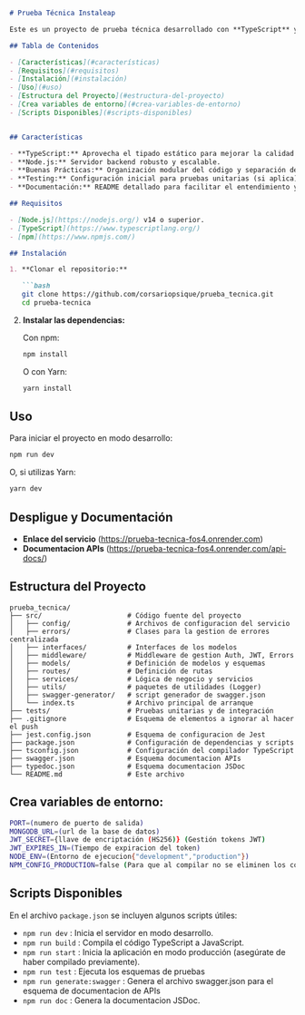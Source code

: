 ```markdown
# Prueba Técnica Instaleap

Este es un proyecto de prueba técnica desarrollado con **TypeScript** y **Node.js**. El objetivo de este proyecto es demostrar buenas prácticas en el desarrollo backend, el uso de tipado fuerte y la integración de herramientas modernas de desarrollo en JavaScript/TypeScript.

## Tabla de Contenidos

- [Características](#características)
- [Requisitos](#requisitos)
- [Instalación](#instalación)
- [Uso](#uso)
- [Estructura del Proyecto](#estructura-del-proyecto)
- [Crea variables de entorno](#crea-variables-de-entorno)
- [Scripts Disponibles](#scripts-disponibles)


## Características

- **TypeScript:** Aprovecha el tipado estático para mejorar la calidad y mantenibilidad del código.
- **Node.js:** Servidor backend robusto y escalable.
- **Buenas Prácticas:** Organización modular del código y separación de responsabilidades.
- **Testing:** Configuración inicial para pruebas unitarias (si aplica).
- **Documentación:** README detallado para facilitar el entendimiento y colaboración.

## Requisitos

- [Node.js](https://nodejs.org/) v14 o superior.
- [TypeScript](https://www.typescriptlang.org/)
- [npm](https://www.npmjs.com/) 

## Instalación

1. **Clonar el repositorio:**

   ```bash
   git clone https://github.com/corsariopsique/prueba_tecnica.git
   cd prueba-tecnica
   ```

2. **Instalar las dependencias:**

   Con npm:
   ```bash
   npm install
   ```

   O con Yarn:
   ```bash
   yarn install
   ```

## Uso

Para iniciar el proyecto en modo desarrollo:

```bash
npm run dev
```

O, si utilizas Yarn:

```bash
yarn dev
```

## Despligue y Documentación

- **Enlace del servicio** (https://prueba-tecnica-fos4.onrender.com)
- **Documentacion APIs** (https://prueba-tecnica-fos4.onrender.com/api-docs/)

## Estructura del Proyecto

```
prueba_tecnica/
├── src/                     # Código fuente del proyecto
│   ├── config/              # Archivos de configuracion del servicio
│   ├── errors/              # Clases para la gestion de errores centralizada
│   ├── interfaces/          # Interfaces de los modelos
│   ├── middleware/          # Middleware de gestion Auth, JWT, Errors
│   ├── models/              # Definición de modelos y esquemas
│   ├── routes/              # Definición de rutas
│   ├── services/            # Lógica de negocio y servicios
│   ├── utils/               # paquetes de utilidades (Logger)
│   ├── swagger-generator/   # script generador de swagger.json
│   └── index.ts             # Archivo principal de arranque
├── tests/                   # Pruebas unitarias y de integración
├── .gitignore               # Esquema de elementos a ignorar al hacer el push
├── jest.config.json         # Esquema de configuracion de Jest
├── package.json             # Configuración de dependencias y scripts
├── tsconfig.json            # Configuración del compilador TypeScript
├── swagger.json             # Esquema documentacion APIs
├── typedoc.json             # Esquema documentacion JSDoc
└── README.md                # Este archivo
```

## Crea variables de entorno:
   ```bash
   PORT=(numero de puerto de salida)
   MONGODB_URL=(url de la base de datos)
   JWT_SECRET={llave de encriptación (HS256)} (Gestión tokens JWT)
   JWT_EXPIRES_IN=(Tiempo de expiracion del token) 
   NODE_ENV=(Entorno de ejecucion{"development","production"})
   NPM_CONFIG_PRODUCTION=false (Para que al compilar no se eliminen los comentarios y trabaje bien la documentacion.)
   ```   


## Scripts Disponibles

En el archivo `package.json` se incluyen algunos scripts útiles:

- `npm run dev` : Inicia el servidor en modo desarrollo.
- `npm run build` : Compila el código TypeScript a JavaScript.
- `npm run start` : Inicia la aplicación en modo producción (asegúrate de haber compilado previamente).
- `npm run test` : Ejecuta los esquemas de pruebas 
- `npm run generate:swagger` : Genera el archivo swagger.json para el esquema de documentacion de APIs
- `npm run doc` : Genera la documentacion JSDoc.